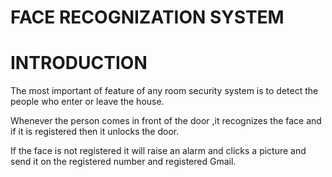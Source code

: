 # FACE RECOGNIZATION SYSTEM
# INTRODUCTION
The most important of feature of any  room security system is to detect the people who enter or leave the house.

Whenever the person comes in front of the door ,it recognizes the face and if it is registered then it unlocks the door.

If the face is not registered it will raise an alarm and clicks a picture and send it on the registered number and registered Gmail.   

